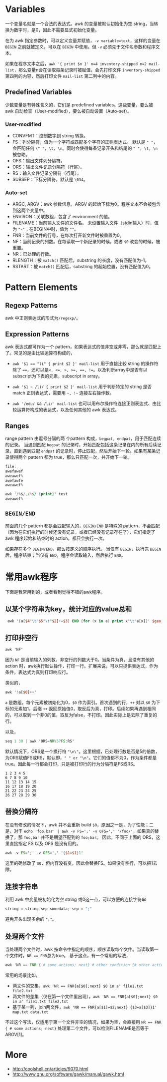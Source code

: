 # Variables

一个变量名就是一个合法的表达式。awk 的变量被默认初始化为空 string，当转换为数字时，是0，因此不需要显式初始化变量。 

在为 awk 指定参数时，可以定义变量并赋值，`-v variable=text`，这样的变量在 `BEGIN` 之前就被定义，可以在 `BEGIN` 中使用。但 `-v` 必须先于文件名参数和程序文本。 

如果在程序文本之后，`awk '{ print $n }' n=4 inventory-shipped n=2 mail-list`，那么变量n会在读取每条记录时被赋值，会先打印文件 `inventory-shipped` 第四列的内容，然后打印文件 `mail-list` 第二列中的内容。 


## Predefined Variables

少数变量是有特殊含义的，它们是 predefined variables。这些变量，要么被 awk 自动检查（User-modified），要么被自动设置（Auto-set）。 


### User-modified

* CONVFMT：控制数字到 string 转换。
* FS：列分隔符，值为一个字符或匹配多个字符的正则表达式。 默认是 `" "`，会匹配任何 `\" ", \t, \n`。同时会使得每条记录开头和结尾的 `" ", \t, \n` 被忽略。 
* OFS：输出文件列分隔符。 
* ORS：输出文件记录分隔符（行尾）。 
* RS：输入文件记录分隔符（行尾）。 
* SUBSEP：下标分隔符，默认是 `\034`。 


### Auto-set

* ARGC, ARGV：awk 参数信息，ARGV 的起始下标为0。程序文本不会被包含到这两个变量中。
* ENVIRON：关联数组，包含了 environment 的值。
* FILENAME：当前输入文件的文件名。 未设置输入文件（stdin输入）时，值为 `"-"`；在BEGIN中时，值为 `""`。 
* FNR：当前文件的行号，在每次打开新文件时被重置为0。 
* NF：当前记录的列数。在每读取一个新纪录的时候，或者 `$0` 改变的时候，被重置。 
* NR：已处理的行数。 
* RLENGTH：被 `match()` 匹配后，substring 的长度，没有匹配值为-1。 
* RSTART：被 `match()` 匹配后，substring 的起始位置，没有匹配值为0。 
	
	
# Pattern Elements

## Regexp Patterns

awk 中正则表达式的形式为`/regexp/`。


## Expression Patterns

awk 表达式都可作为一个 pattern，如果表达式的值非空或非零，那么就是匹配上了。常见的是由比较运算符构成的， 

* `awk '$1 == "li" { print $2 }' mail-list`
	用于直接比较 string 的操作符除了 `==`，还可以是`<, <=, >, >=, ==, !=`。以及判断array中是否有以subscript为下表的元素，subscript in array。 
	
* `awk '$1 ~ /li/ { print $2 }' mail-list`
	用于判断特定的 string 是否 match 正则表达式，需要用 `~, !~` 连接左右操作数。 

* `awk '/edu/ && /li/' mail-list`
	也可以用布尔操作符连接正则表达式、由比较运算符构成的表达式，以及任何其他的 awk 表达式。 

	
## Ranges

range pattern 由逗号分隔的两 个pattern 构成，`begpat, endpat`，用于匹配连续的记录。 当遇到匹配 `begpat` 的记录时，开始匹配包括这条记录在内的所有后续记录，直到遇到匹配 `endpat` 的记录时，停止匹配，然后开始下一轮。如果有某条记录使得两个 pattern 都为 true，那么只匹配一次，并开始下一轮。 

```awk
file:
awefawef
aweawef%
awefawfe
aweawef%

awk '/%$/,/%$/ {print}' test
aweawef%
```

## `BEGIN/END`

前面的几个 pattern 都是会匹配输入的，`BEGIN/END` 是特殊的 pattern，不会匹配（因为在它们执行的时候还没有记录，或者已经没有记录存在了），它们指定了 awk 程序起始和结束时的 action，都只会执行一次。

如果存在多个 `BEGIN/END`，那么按定义的顺序执行。 当仅有 `BEGIN`，执行完 `BEGIN` 后，程序结束；当仅有 `END`，程序会读取输入，然后执行 `END`。 


# 常用awk程序

下面是我常用到的，或者看到觉得不错的awk程序。 


## 以某个字符串为key，统计对应的value总和

```awk
 awk '{a[$4"\t"$5"\t"$2]+=$3} END {for (x in a) print x"\t"a[x]}' $geo_file_ret | sort -k 4 -n -r > $1
``` 


## 打印非空行

```awk
awk 'NF'
```

因为 `NF` 是当前输入的列数，非空行的列数大于0。当条件为真，且没有其他的 action 时，awk执行默认操作，打印一行。扩展来说，可以只提供表达式，作为条件，表达式为真则打印响应行。 

类似的，

```awk
awk '!a[$0]++'
```

`a` 是数组，每个元素被初始化为0，`$0` 作为索引。首次遇到的行，`++` 对以 `$0` 为下标的元素加1，后缀 `++` 返回原始值0，取反后为真，打印。后续如果再遇到相同的，可以取到一个非0的值，取反为false，不打印。因此实际上是去除了重复的行。 

以及， 

```awk
seq 1 30 | awk 'ORS=NR%5?FS:RS'
```

默认情况下，ORS是一个换行符 `"\n\"`。这里根据，已处理行数是否是5的倍数，为ORS赋值FS或RS，默认即，`" " or "\n"`。它们的值都不为0，作为条件都是true。因此每一行都会打印，只是被打印行的行为分隔符是FS或RS。 

```
1 2 3 4 5
6 7 8 9 10
11 12 13 14 15
16 17 18 19 20
21 22 23 24 25
26 27 28 29 30 
```


## 替换分隔符

在没有修改的情况下，awk 并不会重新 build `$0`，原因之一是，为了性能；二是，对于 `echo 'foo;bar' | awk -v FS=';' -v OFS=',' '/foo/'`，如果真的替换了，那 `foo,bar` 并不是期望匹配到的 `foo;bar`。 因此，不同于上面的 ORS，这里直接指定 FS 以及 OFS 是没有用的。 

```awk
awk -v FS=';' -v OFS=',' '{$1=$1}1'
```

这里的确修改了 `$0`，但内容没有变，因此会替换FS。如果没有空行，可以把1去除。 


## 连接字符串

利用 awk 中变量被初始化为空 string 或0这一点，可以方便的连接字符串

```awk
string = string sep somedata; sep = ";"
```

避免开头出现多余的 `";"`。 


## 处理两个文件

当处理两个文件时，awk 按命令中指定的顺序，顺序读取每个文件。当读取第一个文件时，`NR == FNR`总为true。 基于这点，有一个常用的写法， 

```awk
awk 'NR == FNR { # some actions; next} # other condition {# other actions}' file1.txt file2.txt
```

常用的场景比如， 

* 两文件的交集，`awk 'NR == FNR{a[$0];next} $0 in a' file1.txt file2.txt`
* 两文件的差集（仅在第一个文件里出现），`awk 'NR == FNR{a[$0];next} $0 in a' file1.txt file2.txt`
* 基于某一列，join两文件，`awk 'NR == FNR{a[$1]=$2;next} {$3=a[$3]}1' map.txt data.txt`


不过这个写法，仅适用于第一个文件非空的情况，如果为空，会直接用 `NR == FNR { # some actions; next}` 处理第二个文件，可以检测FILENAME是否等于ARGV[1]。 


# More

* http://coolshell.cn/articles/9070.html
* http://www.gnu.org/software/gawk/manual/gawk.html

